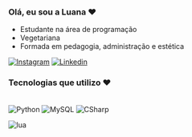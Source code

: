 ### Olá, eu sou a Luana ❤️

- Estudante na área de programação 
- Vegetariana 
- Formada em pedagogia, administração e estética  

[![Instagram](https://img.shields.io/badge/Instagram-E4405F?style=for-the-badge&logo=instagram&logoColor=white)](https://www.instagram.com/luac.86/)
[![Linkedin](https://img.shields.io/badge/LinkedIn-0077B5?style=for-the-badge&logo=linkedin&logoColor=white)](https://www.linkedin.com/in/luana-cardoso-b67965246/)


### Tecnologias que utilizo ❤️
<div style="display: inline_block"><br/>
  
<img align="center" alt="Python" src="https://img.shields.io/badge/Python-14354C?style=for-the-badge&logo=python&logoColor=white"/>
<img align="center" alt="MySQL" src="https://img.shields.io/badge/MySQL-005C84?style=for-the-badge&logo=mysql&logoColor=white"/>
<img align="center" alt="CSharp" src="https://img.shields.io/badge/C%23-239120?style=for-the-badge&logo=c-sharp&logoColor=white"/>
  
![lua](https://user-images.githubusercontent.com/112970416/214907034-ec085040-2a22-49fb-b372-b7a978f563ce.gif)

